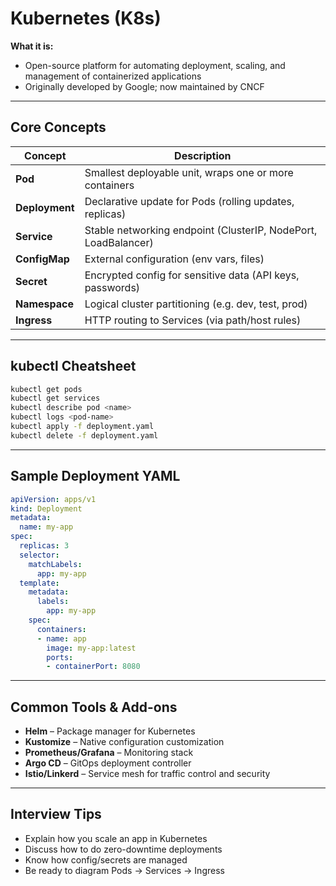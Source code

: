 # Kubernetes (K8s)

**What it is:**
- Open-source platform for automating deployment, scaling, and management of containerized applications
- Originally developed by Google; now maintained by CNCF

---

## Core Concepts

| Concept         | Description |
|-----------------|-------------|
| **Pod**         | Smallest deployable unit, wraps one or more containers |
| **Deployment**  | Declarative update for Pods (rolling updates, replicas) |
| **Service**     | Stable networking endpoint (ClusterIP, NodePort, LoadBalancer) |
| **ConfigMap**   | External configuration (env vars, files) |
| **Secret**      | Encrypted config for sensitive data (API keys, passwords) |
| **Namespace**   | Logical cluster partitioning (e.g. dev, test, prod) |
| **Ingress**     | HTTP routing to Services (via path/host rules) |

---

## kubectl Cheatsheet

```bash
kubectl get pods
kubectl get services
kubectl describe pod <name>
kubectl logs <pod-name>
kubectl apply -f deployment.yaml
kubectl delete -f deployment.yaml
```

---

## Sample Deployment YAML
```yaml
apiVersion: apps/v1
kind: Deployment
metadata:
  name: my-app
spec:
  replicas: 3
  selector:
    matchLabels:
      app: my-app
  template:
    metadata:
      labels:
        app: my-app
    spec:
      containers:
      - name: app
        image: my-app:latest
        ports:
        - containerPort: 8080
```

---

## Common Tools & Add-ons

- **Helm** – Package manager for Kubernetes
- **Kustomize** – Native configuration customization
- **Prometheus/Grafana** – Monitoring stack
- **Argo CD** – GitOps deployment controller
- **Istio/Linkerd** – Service mesh for traffic control and security

---

## Interview Tips
- Explain how you scale an app in Kubernetes
- Discuss how to do zero-downtime deployments
- Know how config/secrets are managed
- Be ready to diagram Pods → Services → Ingress
